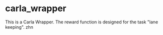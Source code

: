 # carla_wrapper
This is a Carla Wrapper. The reward function is designed for the task "lane keeping". zhn
